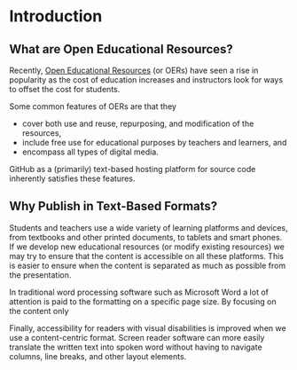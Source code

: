 # Introduction

## What are Open Educational Resources?

Recently, [Open Educational Resources][oer] (or OERs) have seen a rise in popularity as the cost of education increases and instructors look for ways to offset the cost for students.

[oer]: https://en.wikipedia.org/wiki/Open_educational_resources

Some common features of OERs are that they
- cover both use and reuse, repurposing, and modification of the resources,
- include free use for educational purposes by teachers and learners, and
- encompass all types of digital media.

GitHub as a (primarily) text-based hosting platform for source code inherently satisfies these features.

## Why Publish in Text-Based Formats?

Students and teachers use a wide variety of learning platforms and devices, from textbooks and other printed documents, to tablets and smart phones. If we develop new educational resources (or modify existing resources) we may try to ensure that the content is accessible on all these platforms. This is easier to ensure when the content is separated as much as possible from the presentation.

In traditional word processing software such as Microsoft Word a lot of attention is paid to the formatting on a specific page size. By focusing on the content only

Finally, accessibility for readers with visual disabilities is improved when we use a content-centric format. Screen reader software can more easily translate the written text into spoken word without having to navigate columns, line breaks, and other layout elements.

